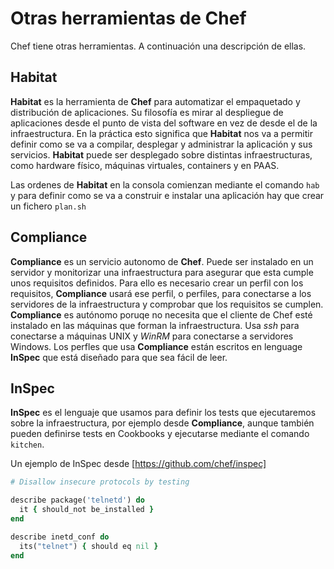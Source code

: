 Otras herramientas de Chef
==========================

Chef tiene otras herramientas. A continuación una descripción de ellas.

Habitat
-------

**Habitat** es la herramienta de **Chef** para automatizar el empaquetado y distribución de aplicaciones. Su filosofía es mirar al despliegue de aplicaciones desde el punto de vista del software en vez de desde el de la infraestructura.
En la práctica esto significa que **Habitat** nos va a permitir definir como se va a compilar, desplegar y administrar la aplicación y sus servicios. **Habitat** puede ser desplegado sobre distintas infraestructuras, como hardware físico, máquinas virtuales, containers y en PAAS.

Las ordenes de **Habitat** en la consola comienzan mediante el comando `hab` y para definir como se va a construir e instalar una aplicación hay que crear un fichero `plan.sh`


Compliance
----------
**Compliance** es un servicio autonomo de **Chef**. Puede ser instalado en un servidor y monitorizar una infraestructura para asegurar que esta cumple unos requisitos definidos. Para ello es necesario crear un perfil con los requisitos, **Compliance** usará ese perfil, o perfiles, para conectarse a los servidores de la infraestructura y comprobar que los requisitos se cumplen.
**Compliance** es autónomo poruqe no necesita que el cliente de Chef esté instalado en las máquinas que forman la infraestructura. Usa _ssh_ para conectarse a máquinas UNIX y _WinRM_ para conectarse a servidores Windows.
Los perfles que usa **Compliance** están escritos en lenguage **InSpec** que está diseñado para que sea fácil de leer.

InSpec
------

**InSpec** es el lenguaje que usamos para definir los tests que ejecutaremos sobre la infraestructura, por ejemplo desde **Compliance**, aunque también pueden definirse tests en Cookbooks y ejecutarse mediante el comando `kitchen`.

Un ejemplo de InSpec desde [https://github.com/chef/inspec]

```ruby
# Disallow insecure protocols by testing

describe package('telnetd') do
  it { should_not be_installed }
end

describe inetd_conf do
  its("telnet") { should eq nil }
end
```


